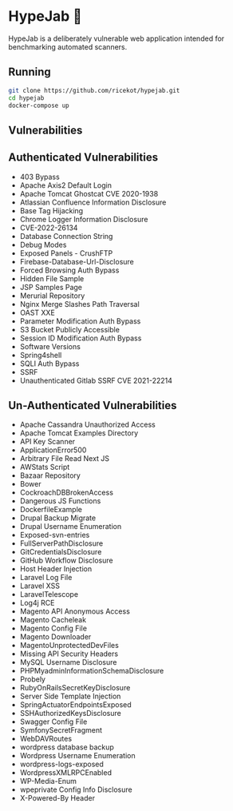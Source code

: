 # HypeJab 💉

HypeJab is a deliberately vulnerable web application intended for benchmarking automated scanners.

## Running

```bash
git clone https://github.com/ricekot/hypejab.git
cd hypejab
docker-compose up
```
## Vulnerabilities

 ## Authenticated Vulnerabilities
 
 - 403 Bypass 
 - Apache Axis2 Default Login 
 - Apache Tomcat Ghostcat CVE 2020-1938 
 - Atlassian Confluence Information Disclosure 
 - Base Tag Hijacking 
 - Chrome Logger Information Disclosure 
 - CVE-2022-26134 
 - Database Connection String 
 - Debug Modes 
 - Exposed Panels - CrushFTP 
 - Firebase-Database-Url-Disclosure 
 - Forced Browsing Auth Bypass 
 - Hidden File Sample 
 - JSP Samples Page 
 - Merurial Repository 
 - Nginx Merge Slashes Path Traversal 
 - OAST XXE 
 - Parameter Modification Auth Bypass 
 - S3 Bucket Publicly Accessible 
 - Session ID Modification Auth Bypass 
 - Software Versions 
 - Spring4shell 
 - SQLI Auth Bypass 
 - SSRF 
 - Unauthenticated Gitlab SSRF CVE 2021-22214 

  ## Un-Authenticated Vulnerabilities

- Apache Cassandra Unauthorized Access 
- Apache Tomcat Examples Directory 
- API Key Scanner 
- ApplicationError500 
- Arbitrary File Read Next JS 
- AWStats Script 
- Bazaar Repository 
- Bower 
- CockroachDBBrokenAccess 
- Dangerous JS Functions 
- DockerfileExample 
- Drupal Backup Migrate 
- Drupal Username Enumeration 
- Exposed-svn-entries 
- FullServerPathDisclosure 
- GitCredentialsDisclosure 
- GitHub Workflow Disclosure 
- Host Header Injection 
- Laravel Log File 
- Laravel XSS 
- LaravelTelescope 
- Log4j RCE 
- Magento API Anonymous Access 
- Magento Cacheleak 
- Magento Config File 
- Magento Downloader 
- MagentoUnprotectedDevFiles 
- Missing API Security Headers 
- MySQL Username Disclosure 
- PHPMyadminInformationSchemaDisclosure 
- Probely 
- RubyOnRailsSecretKeyDisclosure 
- Server Side Template Injection 
- SpringActuatorEndpointsExposed 
- SSHAuthorizedKeysDisclosure 
- Swagger Config File 
- SymfonySecretFragment 
- WebDAVRoutes 
- wordpress database backup 
- Wordpress Username Enumeration 
- wordpress-logs-exposed 
- WordpressXMLRPCEnabled 
- WP-Media-Enum 
- wpeprivate Config Info Disclosure 
- X-Powered-By Header 